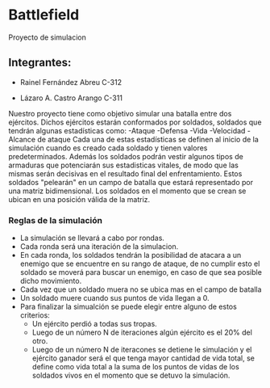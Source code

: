 # Battlefield
 Proyecto de simulacion
## Integrantes:

- Rainel Fernández Abreu C-312
  
- Lázaro A. Castro Arango C-311

Nuestro proyecto tiene como objetivo simular una batalla entre dos ejércitos. Dichos ejércitos estarán conformados por soldados, soldados que tendrán algunas estadísticas como: 
-Ataque
-Defensa
-Vida
-Velocidad
-Alcance de ataque
Cada una de estas estadísticas se definen al inicio de la simulación cuando es creado cada soldado y tienen valores predeterminados.
Además los soldados podrán vestir algunos tipos de armaduras que potenciarán sus estadisticas vitales, de modo que las mismas serán decisivas en el resultado final del enfrentamiento.
Estos soldados "pelearán" en un campo de batalla que estará representado por una matriz bidimensional. Los soldados en el momento que se crean se ubican en una posición válida de la matriz.
### Reglas de la simulación
- La simulación se llevará a cabo por rondas. 
- Cada ronda será una iteración de la simulacion. 
- En cada ronda, los soldados tendrán la posibilidad de atacara a un enemigo que se encuentre en su rango de ataque, de no cumplir esto el soldado se moverá para buscar un enemigo, en caso de que sea posible dicho movimiento. 
- Cada vez que un soldado muera no se ubica mas en el campo de batalla
- Un soldado muere cuando sus puntos de vida llegan a 0.
- Para finalizar la simualción se puede elegir entre alguno de estos criterios:
  - Un ejército perdió a todas sus tropas.
  - Luego de un número N de iteraciones algún ejército es el 20% del otro.
  - Luego de un número N de iteracones se detiene le simulación y el ejército ganador será el que tenga mayor cantidad de vida total, se define como vida total a la suma
   de los puntos de vidas de los soldados vivos en el momento que se detuvo la simulación.
 
